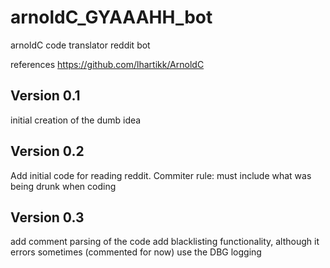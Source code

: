 # arnoldC_GYAAAHH_bot
arnoldC code translator reddit bot

references
https://github.com/lhartikk/ArnoldC

Version 0.1 
------------
initial creation of the dumb idea

Version 0.2
------------
Add initial code for reading reddit. 
Commiter rule: must include what was being drunk when coding

Version 0.3
------------
add comment parsing of the code
add blacklisting functionality, although it errors sometimes (commented for now)
use the DBG logging




